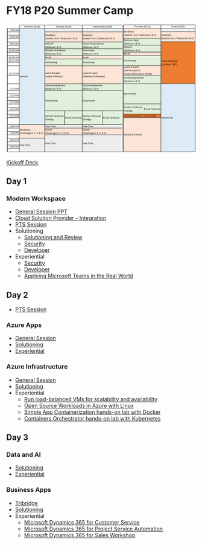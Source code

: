 # FY18 P20 Summer Camp

![Schedule](./img/schedule.png)

[Kickoff Deck](./img/P20-KickOff.pptx)

## Day 1
### Modern Workspace
 - [General Session PPT](./ModernWorkplace/mw-general-session.pptx)
 - [Cloud Solution Provider - Integration](./ModernWorkplace/CloudSolutionProvider-Integration.pptx)
 - [PTS Session](https://aka.ms/OCPMWP)
 - Solutioning
    - [Solutioning and Review](./ModernWorkplace/MW-Solutioning-and-Review-v1.7.pptx)
    - [Security](./ModernWorkplace/security/P20ModernWorkplaceSecurity.pptx )
    - [Developer](./ModernWorkplace/dev/WorkingLife-Balance.pptx)
 - Experiential
    - [Security](./ModernWorkplace/security/)
    - [Developer](./ModernWorkplace/dev/lab1-graph-explorer.md) 
    - [Applying Microsoft Teams in the Real World](./ModernWorkplace/experiential-guide-v2.docx)

## Day 2
 - [PTS Session](./AzureIaaS/P20_Tech_Strategy_Wednesday_Apps_Infrastructure.pptm)

### Azure Apps
 - [General Session](./AzurePaaS/General-Session.pptx)
 - [Solutioning](https://1drv.ms/w/s!ApNjXNBDMrWt2zNEDRjyKEpH1Lgm)
 - [Experiential](https://1drv.ms/b/s!ApNjXNBDMrWt2zQbDuj6I_6WHZnR)

### Azure Infrastructure
 - [General Session](./AzureIaaS/General-Session.pptx)
 - [Solutioning](./AzureIaaS/solutioning.html)
 - Experiential
    - [Run load-balanced VMs for scalability and availability](./AzureIaaS/SingleRegionHALab/)
    - [Open Source Workloads in Azure with Linux](./AzureIaaS/AzureOSS/)
    - [Simple App Containerization hands-on lab with Docker](./AzureIaaS/SimpleContainers/)
    - [Containers Orchestrator hands-on lab with Kubernetes](./AzureIaaS/KubernetesContainers/)

## Day 3
### Data and AI
 - [Solutioning](./DataAi/)
 - [Experiential](https://github.com/chmitch/p20camp-dataandai)

### Business Apps
 - [Tribridge](./BusinessApps/Tribridge-P20-Presentation.pptx)
 - [Solutioning](./BusinessApps/solutioning-scenario.pdf)
 - Experiential
     - [Microsoft Dynamics 365 for Customer Service](./BusinessApps/customer-service.pdf)
     - [Microsoft Dynamics 365 for Project Service Automation](./BusinessApps/project-service-automation.pdf)
     - [Microsoft Dynamics 365 for Sales Workshop](./BusinessApps/sales-workshop.pdf)
